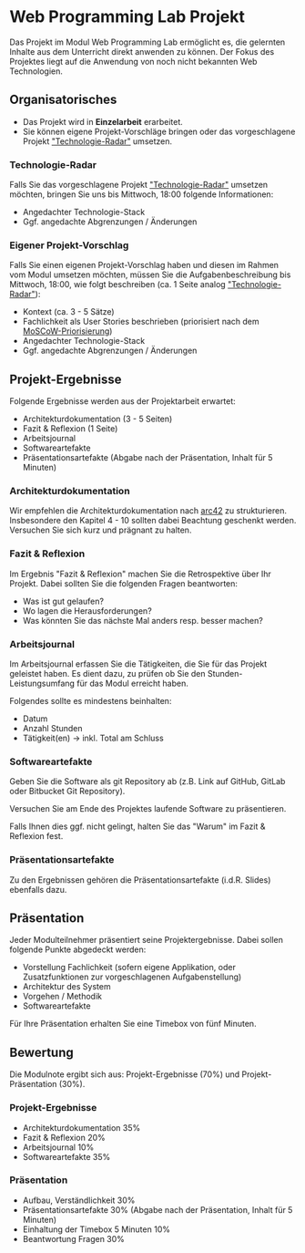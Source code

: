 # Web Programming Lab Projekt

Das Projekt im Modul Web Programming Lab ermöglicht es, die gelernten Inhalte aus dem Unterricht direkt anwenden zu können. Der Fokus des Projektes liegt auf die Anwendung von noch nicht bekannten Web Technologien.

## Organisatorisches

* Das Projekt wird in **Einzelarbeit** erarbeitet.
* Sie können eigene Projekt-Vorschläge bringen oder das vorgeschlagene Projekt ["Technologie-Radar"](Technologie-Radar.md) umsetzen.

### Technologie-Radar

Falls Sie das vorgeschlagene Projekt ["Technologie-Radar"](Technologie-Radar.md) umsetzen möchten, bringen Sie uns bis Mittwoch, 18:00 folgende Informationen:

* Angedachter Technologie-Stack
* Ggf. angedachte Abgrenzungen / Änderungen

### Eigener Projekt-Vorschlag

Falls Sie einen eigenen Projekt-Vorschlag haben und diesen im Rahmen vom Modul umsetzen möchten, müssen Sie die Aufgabenbeschreibung bis Mittwoch, 18:00, wie folgt beschreiben (ca. 1 Seite analog ["Technologie-Radar"](Technologie-Radar.md)):

* Kontext (ca. 3 - 5 Sätze)
* Fachlichkeit als User Stories beschrieben (priorisiert nach dem [MoSCoW-Priorisierung](https://de.wikipedia.org/wiki/MoSCoW-Priorisierung))
* Angedachter Technologie-Stack
* Ggf. angedachte Abgrenzungen / Änderungen

## Projekt-Ergebnisse

Folgende Ergebnisse werden aus der Projektarbeit erwartet:

* Architekturdokumentation (3 - 5 Seiten)
* Fazit & Reflexion (1 Seite)
* Arbeitsjournal
* Softwareartefakte
* Präsentationsartefakte (Abgabe nach der Präsentation, Inhalt für 5 Minuten)

### Architekturdokumentation

Wir empfehlen die Architekturdokumentation nach [arc42](https://www.arc42.de/overview/) zu strukturieren. Insbesondere den Kapitel 4 - 10 sollten dabei Beachtung geschenkt werden. Versuchen Sie sich kurz und prägnant zu halten.

### Fazit & Reflexion

Im Ergebnis "Fazit & Reflexion" machen Sie die Retrospektive über Ihr Projekt. Dabei sollten Sie die folgenden Fragen beantworten:

* Was ist gut gelaufen?
* Wo lagen die Herausforderungen?
* Was könnten Sie das nächste Mal anders resp. besser machen?

### Arbeitsjournal

Im Arbeitsjournal erfassen Sie die Tätigkeiten, die Sie für das Projekt geleistet haben. Es dient dazu, zu prüfen ob Sie den Stunden-Leistungsumfang für das Modul erreicht haben.

Folgendes sollte es mindestens beinhalten:

* Datum
* Anzahl Stunden
* Tätigkeit(en) -> inkl. Total am Schluss

### Softwareartefakte

Geben Sie die Software als git Repository ab (z.B. Link auf GitHub, GitLab oder Bitbucket Git Repository).

Versuchen Sie am Ende des Projektes laufende Software zu präsentieren. 

Falls Ihnen dies ggf. nicht gelingt, halten Sie das "Warum" im Fazit & Reflexion fest.

### Präsentationsartefakte

Zu den Ergebnissen gehören die Präsentationsartefakte (i.d.R. Slides) ebenfalls dazu.

## Präsentation

Jeder Modulteilnehmer präsentiert seine Projektergebnisse. Dabei sollen folgende Punkte abgedeckt werden:

* Vorstellung Fachlichkeit (sofern eigene Applikation, oder Zusatzfunktionen zur vorgeschlagenen Aufgabenstellung)
* Architektur des System
* Vorgehen / Methodik 
* Softwareartefakte

Für Ihre Präsentation erhalten Sie eine Timebox von fünf Minuten.

## Bewertung

Die Modulnote ergibt sich aus: Projekt-Ergebnisse (70%) und Projekt-Präsentation (30%).

### Projekt-Ergebnisse

* Architekturdokumentation 35%
* Fazit & Reflexion 20%
* Arbeitsjournal 10%
* Softwareartefakte 35%

### Präsentation

* Aufbau, Verständlichkeit 30%
* Präsentationsartefakte 30% (Abgabe nach der Präsentation, Inhalt für 5 Minuten)
* Einhaltung der Timebox 5 Minuten 10%
* Beantwortung Fragen 30%
